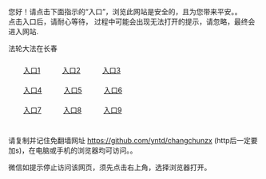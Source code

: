 您好！请点击下面指示的“入口”，浏览此网站是安全的，且为您带来平安。。 <br/>
点击入口后，请耐心等待， 过程中可能会出现无法打开的提示，请忽略，最终会进入网站. </br>

法轮大法在长春<br/>
<div style="padding:10px"><a style="margin:20px" target="_blank" href="https://d22piuptqxgib4.cloudfront.net/2Qpsp?rqsvfnmf" id="ccLink1" rel="nofollow">入口1</a> <a target="_blank" style="margin:20px" href="https://dbvgql1bc8h7l.cloudfront.net/2Qpsp?uxpsxuuu" id="ccLink2" rel="nofollow">入口2</a> <a style="margin:20px" target="_blank" href="https://d1z5o1jyyd6tum.cloudfront.net/2Qpsp?lunny" id="ccLink3" rel="nofollow">入口3</a></div>

<div style="padding:10px" ><a style="margin:20px" target="_blank" href="https://d22piuptqxgib4.cloudfront.net/2Qpsp?rqsvfnmf" id="ccLink4" rel="nofollow">入口4</a> <a style="margin:20px" href="https://dbvgql1bc8h7l.cloudfront.net/2Qpsp?uxpsxuuu" target="_blank" id="ccLink5" rel="nofollow">入口5</a> <a style="margin:20px" href="https://d1z5o1jyyd6tum.cloudfront.net/2Qpsp?lunny" target="_blank" id="ccLink6" rel="nofollow">入口6</a></div>

<div style="padding:10px"><a style="margin:20px" target="_blank" href="https://d22piuptqxgib4.cloudfront.net/2Qpsp?rqsvfnmf" id="ccLink7" rel="nofollow">入口7</a> <a style="margin:20px" href="https://dbvgql1bc8h7l.cloudfront.net/2Qpsp?uxpsxuuu" target="_blank" id="ccLink8" rel="nofollow">入口8</a> <a style="margin:20px" target="_blank" href="https://d1z5o1jyyd6tum.cloudfront.net/2Qpsp?lunny" id="ccLink9" rel="nofollow">入口9</a></div>

<br/>



请复制并记住免翻墙网址 https://github.com/yntd/changchunzx (http后一定要加s)，在电脑或手机的浏览器均可访问。。<br/>

微信如提示停止访问该网页，须先点击右上角，选择浏览器打开。
